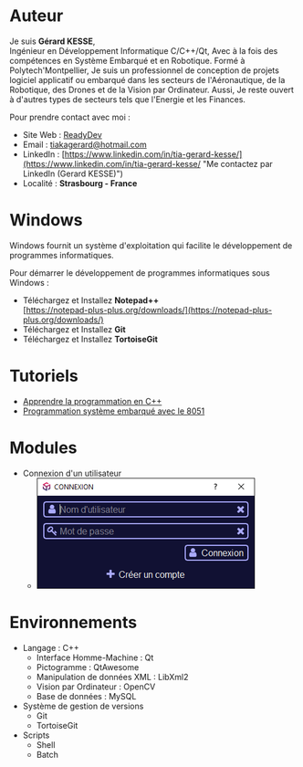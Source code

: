 # Auteur

Je suis **Gérard KESSE**,  
Ingénieur en Développement Informatique C/C++/Qt, Avec à la fois des compétences en Système Embarqué et en Robotique. Formé à Polytech'Montpellier, Je suis un professionnel de conception de projets logiciel applicatif ou embarqué dans les secteurs de l'Aéronautique, de la Robotique, des Drones et de la Vision par Ordinateur. Aussi, Je reste ouvert à d'autres types de secteurs tels que l'Energie et les Finances.

Pour prendre contact avec moi :

* Site Web : [ReadyDev](http://readydev.ovh "Accédez à mon site web (ReadyDev)")
* Email : [tiakagerard@hotmail.com](mailto:tiakagerard@hotmail.com?subject=Contact&body=Bonjour "Me contactez par email")
* LinkedIn : [https://www.linkedin.com/in/tia-gerard-kesse/](https://www.linkedin.com/in/tia-gerard-kesse/ "Me contactez par LinkedIn (Gerard KESSE)")
* Localité : **Strasbourg - France**

# Windows

Windows fournit un système d'exploitation qui facilite le développement de programmes informatiques.

Pour démarrer le développement de programmes informatiques sous Windows :

* Téléchargez et Installez **Notepad++**  
[https://notepad-plus-plus.org/downloads/](https://notepad-plus-plus.org/downloads/)
* Téléchargez et Installez **Git**
* Téléchargez et Installez **TortoiseGit**

# Tutoriels
* [Apprendre la programmation en C++](https://readydev.ovh/Tutoriels/Software_Development/Cpp/ "Apprendre la programmation en C++")  
* [Programmation système embarqué avec le 8051](https://readydev.ovh/Tutoriels/Embedded_System/8051/ "Programmation système embarqué avec le 8051")  

# Modules
*	Connexion d'un utilisateur
	*	![alt login.png](https://raw.githubusercontent.com/gkesse/ReadyCode/main/img/login.png "Connexion d'un utilisateur")

# Environnements
* 	Langage : C++
	*	Interface Homme-Machine : Qt
	* 	Pictogramme : QtAwesome
	*	Manipulation de données XML : LibXml2
	*	Vision par Ordinateur : OpenCV
	*	Base de données : MySQL
*	Système de gestion de versions
	*	Git
	*	TortoiseGit
*	Scripts
	*	Shell
	*	Batch
